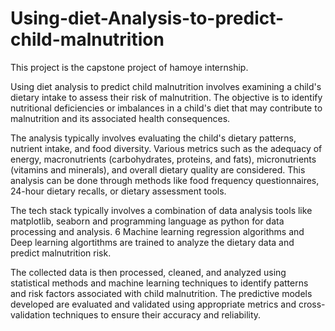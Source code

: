 # Using-diet-Analysis-to-predict-child-malnutrition

This project is the capstone project of hamoye internship.

Using diet analysis to predict child malnutrition involves examining a child's dietary intake to assess their risk of malnutrition. 
The objective is to identify nutritional deficiencies or imbalances in a child's diet that may contribute to malnutrition and its associated health consequences.

The analysis typically involves evaluating the child's dietary patterns, nutrient intake, and food diversity. 
Various metrics such as the adequacy of energy, macronutrients (carbohydrates, proteins, and fats), micronutrients (vitamins and minerals), 
and overall dietary quality are considered. This analysis can be done through methods like food frequency questionnaires, 24-hour dietary recalls,
or dietary assessment tools.

The tech stack typically involves a combination of data analysis tools like matplotlib, seaborn and programming language as python for data processing and analysis. 
6 Machine learning regression algorithms and Deep learning algortithms are trained to analyze the dietary data and predict malnutrition risk. 

The collected data is then processed, cleaned, and analyzed using statistical methods and machine learning techniques to identify patterns and risk factors associated with child malnutrition. 
The predictive models developed are evaluated and validated using appropriate metrics and cross-validation techniques to ensure their accuracy and reliability.
